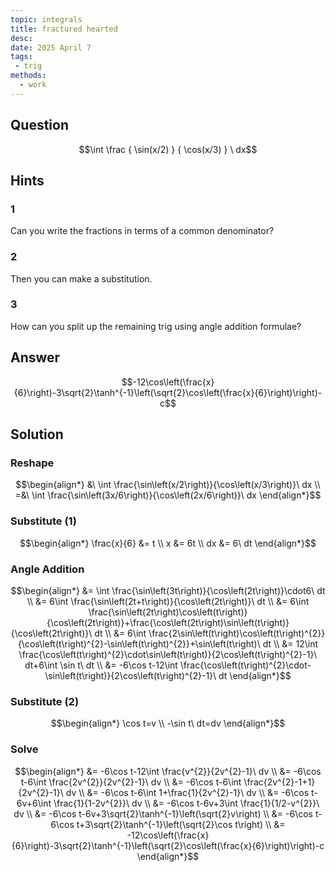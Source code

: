 ```yaml
---
topic: integrals
title: fractured hearted
desc: 
date: 2025 April 7
tags:
 - trig
methods:
  - work
---
```



## Question
```math
\int
  \frac
    { \sin(x/2) }
    { \cos(x/3) }
\ dx
```


## Hints

### 1
Can you write the fractions in terms of a common denominator?

### 2
Then you can make a substitution.

### 3
How can you split up the remaining trig using angle addition formulae?


## Answer
```math
-12\cos\left(\frac{x}{6}\right)-3\sqrt{2}\tanh^{-1}\left(\sqrt{2}\cos\left(\frac{x}{6}\right)\right)-c
```


## Solution

### Reshape
```math
\begin{align*}
  &\ \int \frac{\sin\left(x/2\right)}{\cos\left(x/3\right)}\ dx
  \\ =&\ \int \frac{\sin\left(3x/6\right)}{\cos\left(2x/6\right)}\ dx
\end{align*}
```

### Substitute (1)
```math
\begin{align*}
  \frac{x}{6} &= t
  \\ x &= 6t
  \\ dx &= 6\ dt
\end{align*}
```

### Angle Addition
```math
\begin{align*}
  &= \int \frac{\sin\left(3t\right)}{\cos\left(2t\right)}\cdot6\ dt
  \\ &= 6\int \frac{\sin\left(2t+t\right)}{\cos\left(2t\right)}\ dt
  \\ &= 6\int \frac{\sin\left(2t\right)\cos\left(t\right)}{\cos\left(2t\right)}+\frac{\cos\left(2t\right)\sin\left(t\right)}{\cos\left(2t\right)}\ dt
  \\ &= 6\int \frac{2\sin\left(t\right)\cos\left(t\right)^{2}}{\cos\left(t\right)^{2}-\sin\left(t\right)^{2}}+\sin\left(t\right)\ dt
  \\ &= 12\int \frac{\cos\left(t\right)^{2}\cdot\sin\left(t\right)}{2\cos\left(t\right)^{2}-1}\ dt+6\int \sin t\ dt
  \\ &= -6\cos t-12\int \frac{\cos\left(t\right)^{2}\cdot-\sin\left(t\right)}{2\cos\left(t\right)^{2}-1}\ dt
\end{align*}
```

### Substitute (2)
```math
\begin{align*}
  \cos t=v
  \\ -\sin t\ dt=dv
\end{align*}
```

### Solve
```math
\begin{align*}
  &= -6\cos t-12\int \frac{v^{2}}{2v^{2}-1}\ dv
  \\ &= -6\cos t-6\int \frac{2v^{2}}{2v^{2}-1}\ dv
  \\ &= -6\cos t-6\int \frac{2v^{2}-1+1}{2v^{2}-1}\ dv
  \\ &= -6\cos t-6\int 1+\frac{1}{2v^{2}-1}\ dv
  \\ &= -6\cos t-6v+6\int \frac{1}{1-2v^{2}}\ dv
  \\ &= -6\cos t-6v+3\int \frac{1}{1/2-v^{2}}\ dv
  \\ &= -6\cos t-6v+3\sqrt{2}\tanh^{-1}\left(\sqrt{2}v\right)
  \\ &= -6\cos t-6\cos t+3\sqrt{2}\tanh^{-1}\left(\sqrt{2}\cos t\right)
  \\ &= -12\cos\left(\frac{x}{6}\right)-3\sqrt{2}\tanh^{-1}\left(\sqrt{2}\cos\left(\frac{x}{6}\right)\right)-c
\end{align*}
```
